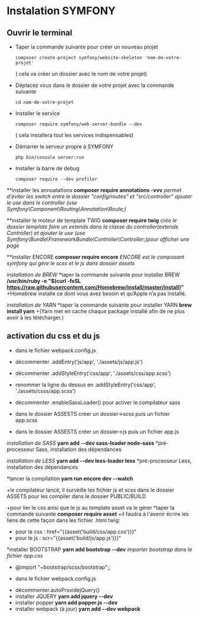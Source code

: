 # Instalation SYMFONY

## Ouvrir le terminal

- Taper la commande suivante pour créer un nouveau projet
	```
	composer create-project symfony/website-skeleton 'nom-de-votre-projet'
	```
	( cela va créer un dossier avec le nom de votre projet)

- Déplacez vous dans le dossier de votre projet avec la commande suivante
	```
	cd nom-de-votre-projet
	```

- Installer le service
	```
	composer require symfony/web-server-bundle --dev
	```
	( cela installera tout les services indispensables)

- Démarrer le serveur propre à SYMFONY
	```
	php bin/console server:run
	```

- Installer la barre de debug
	```
	composer require --dev profiler
	```

**installer les annoatations
**composer require annotations -vvv**
*permet d'éviter les switch entre le dossier "config/routes" et "src/controller"*
*ajouter le use dans le controller (use Symfony\Component\Routing\Annotation\Route;)*

**installer le moteur de template TWIG
**composer require twig**
*crée le dossier template*
*faire un extends dans la classe du controller(extends Controller) et ajouter le use (use Symfony\Bundle\FrameworkBundle\Controller\Controller;)pour afficher une page*

**installer ENCORE
**composer require encore**
*ENCORE est le composant symfony qui gère le scss et le js dans dossier assets*

*installation de BREW*
*taper la commande suivante pour installer BREW
**/usr/bin/ruby -e "$(curl -fsSL https://raw.githubusercontent.com/Homebrew/install/master/install)"**
+Homebrew installe ce dont vous avez besoin et qu’Apple n’a pas installé.

*installation de YARN*
*taper la commande suivante pour installer YARN
**brew install yarn**
+(Yarn met en cache chaque package installé afin de ne plus avoir à les télécharger.)

activation du css et du js
--
* dans le fichier webpack.config.js

+ décommenter .addEntry('js/app', './assets/js/app.js')
+ décommenter .addStyleEntry('css/app', './assets/css/app.scss')
+ renommer la ligne du dessus en .addStyleEntry('css/app', './assets/csss/app.scss')
+ décommenter .enableSassLoader() pour activer le compilateur sass

+ dans le dossier ASSESTS créer un dossier->scss puis un fichier app.scss
+ dans le dossier ASSESTS créer un dossier->js puis un fichier app.js

*installation de SASS*
**yarn add --dev sass-loader node-sass**
*pré-processeur Sass, installation des dépendances

*installation de LESS*
**yarn add --dev less-loader less**
*pré-processeur Less, installation des dépendances

*lancer la compilation
**yarn run encore dev --watch**

+le compilateur lancé, il surveille les fichier js et scss dans le dossier ASSETS pour les compiler dans le dossier PUBLIC/BUILD

+pour lier le css anisi que le js au template asset va le gérer
*taper la commande suivante
**composer require asset**
+il faudra à l'avenir écrire les liens de cette façon dans les fichier .html.twig:
- pour le css :  href="{{asset('build/css/app.css')}}"
- pour le js :  scr="{{asset('build/js/app.js')}}"


*installer BOOTSTRAP
**yarn add bootstrap --dev**
*importer bootstrap dans le fichier app.css*
+ @import "~bootstrap/scss/bootstrap";;

* dans le fichier webpack.config.js

+ décommenter.autoProvidejQuery()
+ installer JQUERY
**yarn add jquery --dev**
+ installer popper
**yarn add popper.js --dev**
+ installer webpack (à jour)
**yarn add --dev webpack**









